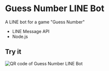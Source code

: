 # Guess Number LINE Bot
A LINE bot for a game "Guess Number"

* LINE Message API
* Node.js

## Try it

![QR code of Guess Number LINE Bot](https://qr-official.line.me/M/186a7lAsuY.png)